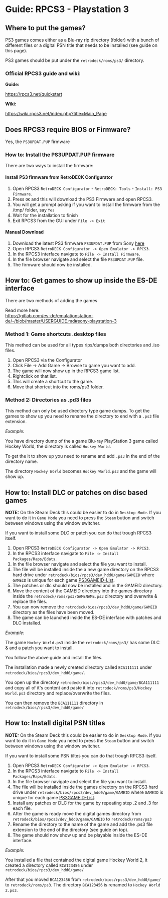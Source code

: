 # Guide: RPCS3 - Playstation 3

## Where to put the games?
PS3 games comes either as a Blu-ray rip directory (folder) with a bunch of different files or a digital PSN title that needs to be installed (see guide on this page).

PS3 games should be put under the `retrodeck/roms/ps3/` directory.

### Official RPCS3 guide and wiki:

**Guide:**

https://rpcs3.net/quickstart

**Wiki:**

https://wiki.rpcs3.net/index.php?title=Main_Page

## Does RPCS3 require BIOS or Firmware?
Yes, the `PS3UPDAT.PUP` firmware

### How to: Install the PS3UPDAT.PUP firmware

There are two ways to install the firmware:

#### Install PS3 firmware from RetroDECK Configurator

1. Open RPCS3 `RetroDECK Configurator` - `RetroDECK: Tools` - `Install: PS3 Firmware`.
2. Press `OK` and this will download the PS3 Firmware and open RPCS3.
3. You will get a prompt asking if you want to install the firmware from the /tmp/ folder, say `Yes`
4. Wait for the installation to finish
5. Exit RPCS3 from the GUI under `File -> Exit`

#### Manual Download
1. Download the latest PS3 firmware `PS3UPDAT.PUP` from Sony [here](https://www.playstation.com/en-us/support/hardware/ps3/system-software/)
2. Open RPCS3 `RetroDECK Configurator -> Open Emulator -> RPCS3`.
3. In the RPCS3 interface navigate to `File -> Install Firmware`.
4. In the file browser navigate and select the file `PS3UPDAT.PUP` file.
5. The firmware should now be installed.



## How to: Get games to show up inside the ES-DE interface

There are two methods of adding the games

Read more here:<br>
https://gitlab.com/es-de/emulationstation-de/-/blob/master/USERGUIDE.md#sony-playstation-3

### Method 1: Game shortcuts .desktop files

This method can be used for all types rips/dumps both directories and .iso files.

1. Open RPCS3 via the Configurator
2. Click File -> Add Game -> Browse to game you want to add.
3. The game will now show up in the RPCS3 game list.
4. Rightclick on that list.
5. This will create a shortcut to the game.
6. Move that shortcut into the roms/ps3 folder.

### Method 2: Directories as .pd3 files
This method can only be used directory type game dumps.
To get the games to show up you need to rename the directory to end with a `.ps3` file extension.

_Example:_

You have directory dump of the a game Blu-ray PlayStation 3 game called Hockey World, the directory is called `Hockey World`.

To get the it to show up you need to rename and add `.ps3` in the end of the directory name.

The directory `Hockey World` becomes `Hockey World.ps3` and the game will show up.


## How to: Install DLC or patches on disc based games

**NOTE:** On the Steam Deck this could be easier to do in `Desktop Mode`. If you want to do it in `Game Mode` you need to press the `Steam` button and switch between windows using the window switcher.

If you want to install some DLC or patch you can do that trough RPCS3 itself.

1. Open RPCS3 `RetroDECK Configurator -> Open Emulator -> RPCS3`.
2. In the RPCS3 interface navigate to `File -> Install Packages/Raps/Edats`.
3. In the file browser navigate and select the file you want to install.
4. The file will be installed inside the a new game directory on the RPCS3 hard drive under
  `retrodeck/bios/rpcs3/dev_hdd0/game/GAMEID` where `GAMEID` is unique for each game [PS3GAMEID-List](https://www.gametdb.com/PS3/List).
5. The patches or dlc should now be installed and in the GAMEID directory.
6. Move the content of the GAMEID directory into the games directory inside the `retrodeck/roms/ps3/GAMENAME.ps3` directory and overwrite & replace the files.
8. You can now remove the `retrodeck/bios/rpcs3/dev_hdd0/game/GAMEID` directory as the files have been moved.
9. The game can be launched inside the ES-DE interface with patches and DLC installed.

_Example:_

The game `Hockey World.ps3` inside the `retrodeck/roms/ps3/` has some DLC & and a patch you want to install.

You follow the above guide and install the files.

The installation made a newly created directory called `BCA111111` under `retrodeck/bios/rpcs3/dev_hdd0/game/`.

You open up the directory `retrodeck/bios/rpcs3/dev_hdd0/game/BCA111111` and copy all of it's content and paste it into `retrodeck/roms/ps3/Hockey World.ps3` directory and replace/overwrite the files.

You can then remove the `BCA111111` directory in `retrodeck/bios/rpcs3/dev_hdd0/game/`

## How to: Install digital PSN titles

**NOTE:** On the Steam Deck this could be easier to do in `Desktop Mode`. If you want to do it in `Game Mode` you need to press the `Steam` button and switch between windows using the window switcher.

If you want to install some PSN tiltes you can do that trough RPCS3 itself.

1. Open RPCS3 `RetroDECK Configurator -> Open Emulator -> RPCS3`.
2. In the RPCS3 interface navigate to `File -> Install Packages/Raps/Edats`.
3. In the file browser navigate and select the file you want to install.
4. The file will be installed inside the games directory on the RPCS3 hard drive under
  `retrodeck/bios/rpcs3/dev_hdd0/game/GAMEID` where `GAMEID` is unique for each game [PS3GAMEID-List](https://www.gametdb.com/PS3/List).
5. Install any patches or DLC for the game by repeating step .2 and .3 for each file.
6. After the game is ready move the digital games directory from `retrodeck/bios/rpcs3/dev_hdd0/game/GAMEID` to `retrodeck/roms/ps3`
7. Rename the directory to the name of the game and add the .ps3 file extension to the end of the directory (see guide on top).
8. The game should now show up and be playable inside the ES-DE interface.


_Example:_

You installed a file that contained the digital game Hockey World 2, it created a directory called `BCA123456` under `retrodeck/bios/rpcs3/dev_hdd0/game/`

After that you moved `BCA123456` from `retrodeck/bios/rpcs3/dev_hdd0/game/` to `retrodeck/roms/ps3`.
The directory `BCA123456` is renamed to `Hockey World 2.ps3`.
